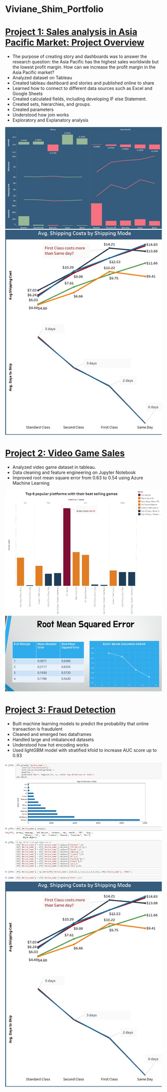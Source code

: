# Viviane_Shim_Portfolio


# [Project 1:  Sales analysis in Asia Pacific Market: Project Overview](https://github.com/VivianeShim/Profit_in_Asia_Pacific_Market)
*	The purpose of creating story and dashboards was to answer the research question: the Asia Pacific has the highest sales worldwide but the lowest profit margin. How can we increase the profit margin in the Asia Pacific market?
*	Analyzed dataset on Tableau
*	Created tableau dashboard and stories and published online to share
*	Learned how to connect to different data sources such as Excel and Google Sheets
*	Created calculated fields, including developing IF else Statement.
*	Created sets, hierarchies, and groups.
*	Created parameters
*	Understood how join works 
* Exploratory and Explanatory analysis

![first-image](/images/Asia%20Pacific%20Market%20Analysis%201.JPG)
![second-image](/images/Asia%20Pacific%20Market%20Analysis%202.JPG)

# [Project 2:  Video Game Sales](https://github.com/VivianeShim/Video_Game_Sales)
*	Analyzed video game dataset in tableau.
*	Data cleaning and feature engineering on Jupyter Notebook
*	Improved root mean square error from 0.63 to 0.54 using Azure Machine Learning

![](/images/Video%20Game%20Sales%201.jpg)
![](/images/Video%20Game%20Sales%202.jpg)

# [Project 3:  Fraud Detection](https://github.com/VivianeShim/Fraud_Detection)
*	Built machine learning models to predict the probability that online transaction is fraudulent
*	Cleaned and emerged two dataframes
*	Handled large and imbalanced datasets
*	Understood how hot encoding works
*	Used lightGBM model with stratified kfold to increase AUC score up to 0.93 

![](/images/Fraud%20Detection%200.jpg)
![](/images/Asia%20Pacific%20Market%20Analysis%202.jpg)
